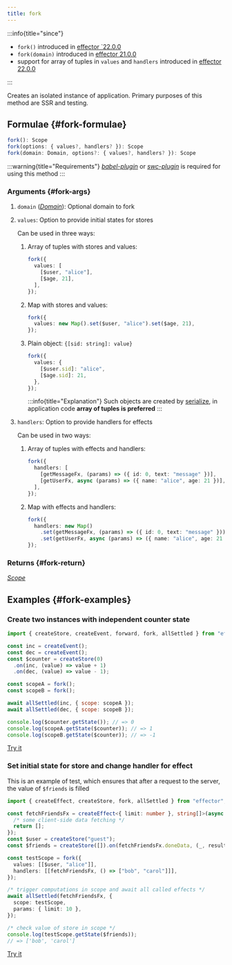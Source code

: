 ```yaml
---
title: fork
---
```


:::info{title="since"}

- `fork()` introduced in [effector `22.0.0](https://changelog.effector.dev/#effector-22-0-0)
- `fork(domain)` introduced in [effector 21.0.0](https://changelog.effector.dev/#effector-21-0-0)
- support for array of tuples in `values` and `handlers` introduced in [effector 22.0.0](https://changelog.effector.dev/#effector-22-0-0)

:::

Creates an isolated instance of application.
Primary purposes of this method are SSR and testing.

## Formulae {#fork-formulae}

```ts
fork(): Scope
fork(options: { values?, handlers? }): Scope
fork(domain: Domain, options?: { values?, handlers? }): Scope
```

:::warning{title="Requirements"}
[_babel-plugin_](/en/api/effector/babel-plugin) or [_swc-plugin_](https://github.com/effector/swc-plugin) is required for using this method
:::

### Arguments {#fork-args}

1. `domain` ([_Domain_](/en/api/effector/Domain)): Optional domain to fork
2. `values`: Option to provide initial states for stores

   Can be used in three ways:

   1. Array of tuples with stores and values:

      ```ts
      fork({
        values: [
          [$user, "alice"],
          [$age, 21],
        ],
      });
      ```

   2. Map with stores and values:

      ```ts
      fork({
        values: new Map().set($user, "alice").set($age, 21),
      });
      ```

   3. Plain object: `{[sid: string]: value}`

      ```ts
      fork({
        values: {
          [$user.sid]: "alice",
          [$age.sid]: 21,
        },
      });
      ```

      :::info{title="Explanation"}
      Such objects are created by [serialize](/en/api/effector/serialize), in application code **array of tuples is preferred**
      :::

3. `handlers`: Option to provide handlers for effects

   Can be used in two ways:

   1. Array of tuples with effects and handlers:

      ```ts
      fork({
        handlers: [
          [getMessageFx, (params) => ({ id: 0, text: "message" })],
          [getUserFx, async (params) => ({ name: "alice", age: 21 })],
        ],
      });
      ```

   2. Map with effects and handlers:

      ```ts
      fork({
        handlers: new Map()
          .set(getMessageFx, (params) => ({ id: 0, text: "message" }))
          .set(getUserFx, async (params) => ({ name: "alice", age: 21 })),
      });
      ```

### Returns {#fork-return}

[_Scope_](/en/api/effector/Scope)

## Examples {#fork-examples}

### Create two instances with independent counter state

```js
import { createStore, createEvent, forward, fork, allSettled } from "effector";

const inc = createEvent();
const dec = createEvent();
const $counter = createStore(0)
  .on(inc, (value) => value + 1)
  .on(dec, (value) => value - 1);

const scopeA = fork();
const scopeB = fork();

await allSettled(inc, { scope: scopeA });
await allSettled(dec, { scope: scopeB });

console.log($counter.getState()); // => 0
console.log(scopeA.getState($counter)); // => 1
console.log(scopeB.getState($counter)); // => -1
```

[Try it](https://share.effector.dev/dBSC59h8)

### Set initial state for store and change handler for effect

This is an example of test, which ensures that after a request to the server, the value of `$friends` is filled

```ts
import { createEffect, createStore, fork, allSettled } from "effector";

const fetchFriendsFx = createEffect<{ limit: number }, string[]>(async ({ limit }) => {
  /* some client-side data fetching */
  return [];
});
const $user = createStore("guest");
const $friends = createStore([]).on(fetchFriendsFx.doneData, (_, result) => result);

const testScope = fork({
  values: [[$user, "alice"]],
  handlers: [[fetchFriendsFx, () => ["bob", "carol"]]],
});

/* trigger computations in scope and await all called effects */
await allSettled(fetchFriendsFx, {
  scope: testScope,
  params: { limit: 10 },
});

/* check value of store in scope */
console.log(testScope.getState($friends));
// => ['bob', 'carol']
```

[Try it](https://share.effector.dev/gnNbGZuu)
